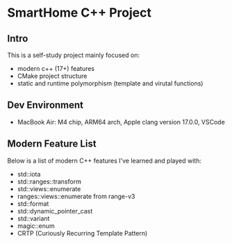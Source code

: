 # SmartHome C++ Project

## Intro

This is a self-study project mainly focused on:

- modern c++ (17+) features
- CMake project structure
- static and runtime polymorphism (template and virutal functions)

## Dev Environment

- MacBook Air: M4 chip, ARM64 arch, Apple clang version 17.0.0, VSCode

## Modern Feature List

Below is a list of modern C++ features I've learned and played with:

- std::iota
- std::ranges::transform
- std::views::enumerate
- ranges::views::enumerate from range-v3
- std::format
- std::dynamic_pointer_cast
- std::variant
- magic::enum
- CRTP (Curiously Recurring Template Pattern)
